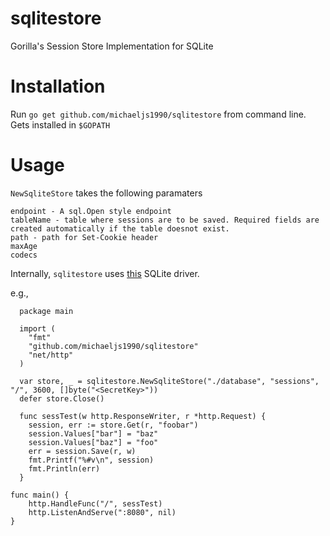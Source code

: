 sqlitestore
==========

Gorilla's Session Store Implementation for SQLite

Installation
===========

Run `go get github.com/michaeljs1990/sqlitestore` from command line. Gets installed in `$GOPATH`

Usage
=====

`NewSqliteStore` takes the following paramaters

    endpoint - A sql.Open style endpoint
    tableName - table where sessions are to be saved. Required fields are created automatically if the table doesnot exist.
    path - path for Set-Cookie header
    maxAge
    codecs

Internally, `sqlitestore` uses [this](https://github.com/mattn/go-sqlite3) SQLite driver.

e.g.,


      package main

      import (
  	    "fmt"
  	    "github.com/michaeljs1990/sqlitestore"
  	    "net/http"
      )

      var store, _ = sqlitestore.NewSqliteStore("./database", "sessions", "/", 3600, []byte("<SecretKey>"))
      defer store.Close()

      func sessTest(w http.ResponseWriter, r *http.Request) {
  	    session, err := store.Get(r, "foobar")
  	    session.Values["bar"] = "baz"
  	    session.Values["baz"] = "foo"
  	    err = session.Save(r, w)
  	    fmt.Printf("%#v\n", session)
  	    fmt.Println(err)
      }

    func main() {
    	http.HandleFunc("/", sessTest)
    	http.ListenAndServe(":8080", nil)
    }
